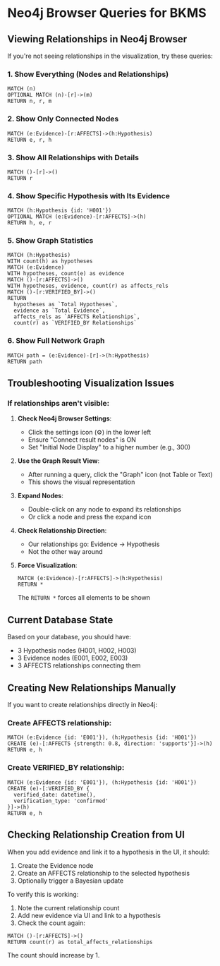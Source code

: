# Neo4j Browser Queries for BKMS

## Viewing Relationships in Neo4j Browser

If you're not seeing relationships in the visualization, try these queries:

### 1. Show Everything (Nodes and Relationships)
```cypher
MATCH (n) 
OPTIONAL MATCH (n)-[r]->(m) 
RETURN n, r, m
```

### 2. Show Only Connected Nodes
```cypher
MATCH (e:Evidence)-[r:AFFECTS]->(h:Hypothesis)
RETURN e, r, h
```

### 3. Show All Relationships with Details
```cypher
MATCH ()-[r]->()
RETURN r
```

### 4. Show Specific Hypothesis with Its Evidence
```cypher
MATCH (h:Hypothesis {id: 'H001'})
OPTIONAL MATCH (e:Evidence)-[r:AFFECTS]->(h)
RETURN h, e, r
```

### 5. Show Graph Statistics
```cypher
MATCH (h:Hypothesis) 
WITH count(h) as hypotheses
MATCH (e:Evidence) 
WITH hypotheses, count(e) as evidence
MATCH ()-[r:AFFECTS]->() 
WITH hypotheses, evidence, count(r) as affects_rels
MATCH ()-[r:VERIFIED_BY]->() 
RETURN 
  hypotheses as `Total Hypotheses`,
  evidence as `Total Evidence`, 
  affects_rels as `AFFECTS Relationships`,
  count(r) as `VERIFIED_BY Relationships`
```

### 6. Show Full Network Graph
```cypher
MATCH path = (e:Evidence)-[r]->(h:Hypothesis)
RETURN path
```

## Troubleshooting Visualization Issues

### If relationships aren't visible:

1. **Check Neo4j Browser Settings**:
   - Click the settings icon (⚙️) in the lower left
   - Ensure "Connect result nodes" is ON
   - Set "Initial Node Display" to a higher number (e.g., 300)

2. **Use the Graph Result View**:
   - After running a query, click the "Graph" icon (not Table or Text)
   - This shows the visual representation

3. **Expand Nodes**:
   - Double-click on any node to expand its relationships
   - Or click a node and press the expand icon

4. **Check Relationship Direction**:
   - Our relationships go: Evidence → Hypothesis
   - Not the other way around

5. **Force Visualization**:
   ```cypher
   MATCH (e:Evidence)-[r:AFFECTS]->(h:Hypothesis)
   RETURN *
   ```
   The `RETURN *` forces all elements to be shown

## Current Database State

Based on your database, you should have:
- 3 Hypothesis nodes (H001, H002, H003)
- 3 Evidence nodes (E001, E002, E003)
- 3 AFFECTS relationships connecting them

## Creating New Relationships Manually

If you want to create relationships directly in Neo4j:

### Create AFFECTS relationship:
```cypher
MATCH (e:Evidence {id: 'E001'}), (h:Hypothesis {id: 'H001'})
CREATE (e)-[:AFFECTS {strength: 0.8, direction: 'supports'}]->(h)
RETURN e, h
```

### Create VERIFIED_BY relationship:
```cypher
MATCH (e:Evidence {id: 'E001'}), (h:Hypothesis {id: 'H001'})
CREATE (e)-[:VERIFIED_BY {
  verified_date: datetime(),
  verification_type: 'confirmed'
}]->(h)
RETURN e, h
```

## Checking Relationship Creation from UI

When you add evidence and link it to a hypothesis in the UI, it should:

1. Create the Evidence node
2. Create an AFFECTS relationship to the selected hypothesis
3. Optionally trigger a Bayesian update

To verify this is working:
1. Note the current relationship count
2. Add new evidence via UI and link to a hypothesis  
3. Check the count again:

```cypher
MATCH ()-[r:AFFECTS]->()
RETURN count(r) as total_affects_relationships
```

The count should increase by 1.